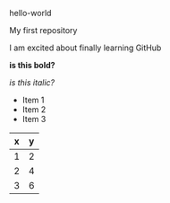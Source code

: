 hello-world

My first repository

I am excited about finally learning GitHub

**is this bold?** 

*is this italic?*

* Item 1
* Item 2
* Item 3

x | y
--|--
1 |2
2 |4
3|6
